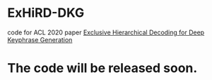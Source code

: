 # ExHiRD-DKG
code for ACL 2020 paper [Exclusive Hierarchical Decoding for Deep Keyphrase Generation](https://arxiv.org/pdf/2004.08511.pdf)
# The code will be released soon.
